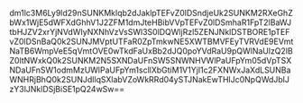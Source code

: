 dm1lc3M6Ly9ld29nSUNKMklqb2dJaklpTEFvZ0lDSndjeUk2SUNKM2RXeGhZbWx1WjE5dWFXdGhhV1J2ZFM1dmJteHBibVVpTEFvZ0lDSmhaR1FpT2lBaWJtbHJZV2xrYjNVdWIyNXNhVzVsSWl3S0lDQWljRzl5ZENJNklDSTBORE1pTEFvZ0lDSnBaQ0k2SUNJMVptUTFaR0ZpTmkwNE5XWTBMVFEyTVRVdE9EVmtNaTB6WmpVeE5qVmtOVE0wTkdFaUxBb2dJQ0poYVdRaU9pQWlNaUlzQ2lBZ0ltNWxkQ0k2SUNKM2N5SXNDaUFnSW5SNWNHVWlPaUFpYm05dVpTSXNDaUFnSW1odmMzUWlPaUFpYm1scllXbGtiM1V1YjI1c2FXNWxJaXdLSUNBaWNHRjBhQ0k2SUNJdllqSXlabVZoWkRRd04ySTJNakEwTHlJc0NpQWdJblJzY3lJNklDSjBiSE1pQ24wSw==
